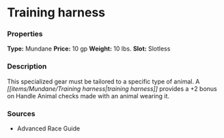 ﻿---
Title: "Training harness"
Type: "Mundane"
Price: "10 gp"
Weight: "10 lbs."
Slot: "Slotless"
Description: |
  "This specialized gear must be tailored to a specific type of animal. A training harness provides a +2 bonus on Handle Animal checks made with an animal wearing it."
Sources: "['Advanced Race Guide']"
---

# Training harness

### Properties

**Type:** Mundane **Price:** 10 gp **Weight:** 10 lbs. **Slot:** Slotless

### Description

This specialized gear must be tailored to a specific type of animal. A _[[items/Mundane/Training harness|training harness]]_ provides a +2 bonus on Handle Animal checks made with an animal wearing it.

### Sources

* Advanced Race Guide